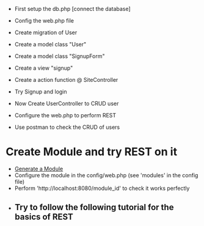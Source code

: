 - First setup the db.php [connect the database]
- Config the web.php file

- Create migration of User
- Create a model class "User"
- Create a model class "SignupForm"
- Create a view "signup"
- Create a action function @ SiteController
- Try Signup and login

- Now Create UserController to CRUD user
- Configure the web.php to perform REST
- Use postman to check the CRUD of users

# Create Module and try REST on it
- [Generate a Module](https://www.youtube.com/watch?v=1OmNBN5CuUs&list=PLMhOp68dQOeaIIuQ6nh-VqjKxmf9RsE18&index=7)
- Configure the module in the config/web.php (see 'modules' in the config file)
- Perform 'http://localhost:8080/module_id' to check it works perfectly
- Try to follow the following tutorial for the basics of REST 
    - 



